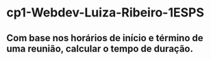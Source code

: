 # cp1-Webdev-Luiza-Ribeiro-1ESPS
## Com base nos horários de início e término de uma reunião, calcular o tempo de duração.
